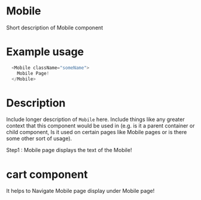 
# Mobile

Short description of Mobile component


# Example usage

```js
  <Mobile className="someName">
    Mobile Page!
  </Mobile>
```

# Description

Include longer description of `Mobile` here. Include things like any
greater context that this component would be used in (e.g. is it a parent
container or child component, Is it used on certain pages like Mobile pages or is
there some other sort of usage).

Step1 : Mobile page displays the text of the Mobile!

# cart component 

It helps to Navigate Mobile page  display under Mobile page!